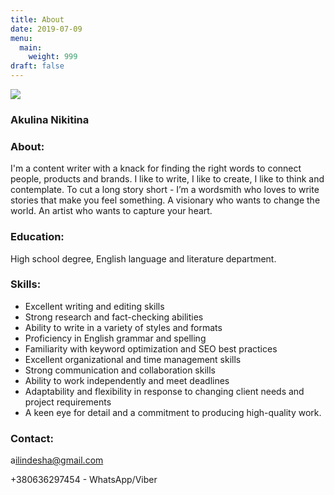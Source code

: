 ```yaml
---
title: About
date: 2019-07-09
menu:
  main:
    weight: 999
draft: false
---
```

![](/images/29e79f40-015e-4950-9bb4-72ff62517a86.jpeg)

### A﻿kulina Nikitina

### A﻿bout:

I'm a content writer with a knack for finding the right words to connect people, products and brands. I like to write, I like to create, I like to think and contemplate. To cut a long story short - I’m a wordsmith who loves to write stories that make you feel something. A visionary who wants to change the world. An artist who wants to capture your heart.

### E﻿ducation:

High school degree, English language and literature department.

### Skills:

* Excellent writing and editing skills
* Strong research and fact-checking abilities
* Ability to write in a variety of styles and formats
* Proficiency in English grammar and spelling
* Familiarity with keyword optimization and SEO best practices
* Excellent organizational and time management skills
* Strong communication and collaboration skills
* Ability to work independently and meet deadlines
* Adaptability and flexibility in response to changing client needs and project requirements
* A keen eye for detail and a commitment to producing high-quality work.

### C﻿ontact:

a﻿ilindesha@gmail.com

+﻿380636297454 - WhatsApp/Viber